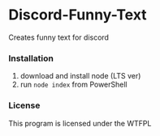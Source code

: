 # Discord-Funny-Text
Creates funny text for discord

### Installation
1. download and install node (LTS ver)
2. run `node index` from PowerShell

### License
This program is licensed under the WTFPL 

